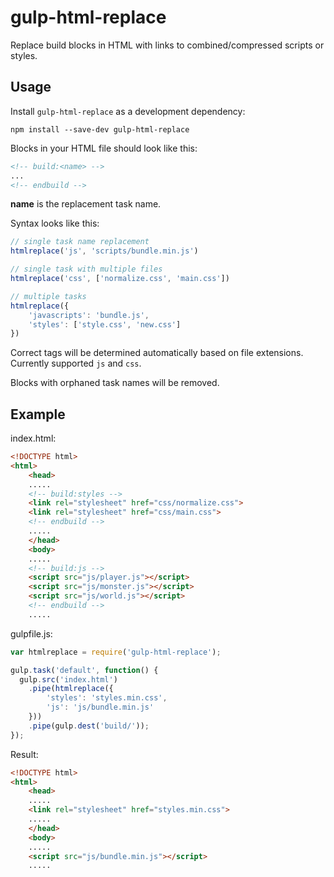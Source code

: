 # gulp-html-replace

Replace build blocks in HTML with links to combined/compressed scripts or styles.

## Usage

Install `gulp-html-replace` as a development dependency:

```shell
npm install --save-dev gulp-html-replace
```

Blocks in your HTML file should look like this:

```html
<!-- build:<name> -->
...
<!-- endbuild -->
```

**name** is the replacement task name.

Syntax looks like this:

```javascript
// single task name replacement
htmlreplace('js', 'scripts/bundle.min.js')

// single task with multiple files
htmlreplace('css', ['normalize.css', 'main.css'])

// multiple tasks
htmlreplace({
    'javascripts': 'bundle.js',
    'styles': ['style.css', 'new.css']
})
```

Correct tags will be determined automatically based on file extensions.
Currently supported `js` and `css`.


Blocks with orphaned task names will be removed.

## Example

index.html:

```html
<!DOCTYPE html>
<html>
    <head>
    .....
    <!-- build:styles -->
    <link rel="stylesheet" href="css/normalize.css">
    <link rel="stylesheet" href="css/main.css">
    <!-- endbuild -->
    .....
    </head>
    <body>
    .....
    <!-- build:js -->
    <script src="js/player.js"></script>
    <script src="js/monster.js"></script>
    <script src="js/world.js"></script>
    <!-- endbuild -->
    .....
```

gulpfile.js:

```javascript
var htmlreplace = require('gulp-html-replace');

gulp.task('default', function() {
  gulp.src('index.html')
    .pipe(htmlreplace({
        'styles': 'styles.min.css',
        'js': 'js/bundle.min.js'
    }))
    .pipe(gulp.dest('build/'));
});
```

Result:

```html
<!DOCTYPE html>
<html>
    <head>
    .....
    <link rel="stylesheet" href="styles.min.css">
    .....
    </head>
    <body>
    .....
    <script src="js/bundle.min.js"></script>
    .....
```


